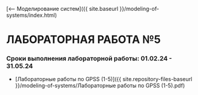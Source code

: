 [⟵ Моделирование систем]({{ site.baseurl }}/modeling-of-systems/index.html)

# **ЛАБОРАТОРНАЯ РАБОТА №5**

### **Сроки выполнения лабораторной работы: 01.02.24 - 31.05.24**

* [Лабораторные работы по GPSS (1-5)]({{ site.repository-files-baseurl }}/modeling-of-systems/Лабораторные работы по GPSS (1-5).pdf)
